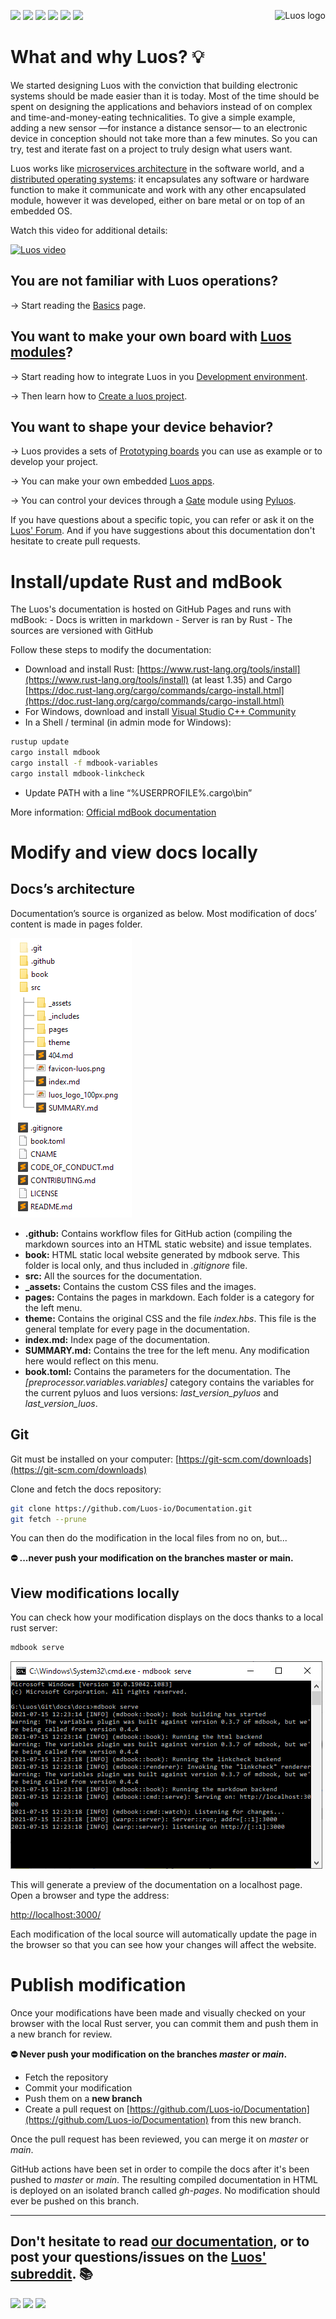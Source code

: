 <a href="https://luos.io"><img src="https://uploads-ssl.webflow.com/601a78a2b5d030260a40b7ad/602f8d74abdf72db7f5e3ed9_Luos_Logo_animation_Black.gif" alt="Luos logo" title="Luos" align="right" height="60" /></a>

![](https://github.com/Luos-io/Documentation/actions/workflows/deploy.yml/badge.svg)
[![](http://certified.luos.io)](https://luos.io)
[![](https://img.shields.io/github/license/Luos-io/Luos)](https://github.com/Luos-io/Luos/blob/master/LICENSE)
[![](https://img.shields.io/reddit/subreddit-subscribers/Luos?style=social)](https://www.reddit.com/r/Luos)
[![](https://img.shields.io/twitter/url/http/shields.io.svg?style=social)](https://twitter.com/intent/tweet?text=Unleash%20electronic%20devices%20as%20microservices%20thanks%20to%20Luos&https://luos.io&via=Luos_io&hashtags=embeddedsystems,electronics,microservices,api)
[![](https://img.shields.io/badge/LinkedIn-Share-0077B5?style=social&logo=linkedin)](https://www.linkedin.com/sharing/share-offsite/?url=https%3A%2F%2Fgithub.com%2Fluos-io)

# What and why Luos? :bulb:

We started designing Luos with the conviction that building electronic systems should be made easier than it is today. Most of the time should be spent on designing the applications and behaviors instead of on complex and time-and-money-eating technicalities. To give a simple example, adding a new sensor —for instance a distance sensor— to an electronic device in conception should not take more than a few minutes. So you can try, test and iterate fast on a project to truly design what users want.

Luos works like [microservices architecture](https://en.wikipedia.org/wiki/Microservices) in the software world, and a [distributed operating systems](https://en.wikipedia.org/wiki/Distributed_operating_system): it encapsulates any software or hardware function to make it communicate and work with any other encapsulated module, however it was developed, either on bare metal or on top of an embedded OS.

Watch this video for additional details:

<a href="https://youtu.be/xQe3z0M_FE8"><img border="0" alt="Luos video" src="https://uploads-ssl.webflow.com/601a78a2b5d030260a40b7ad/6035128c3e63c132f1743d13_youtube.jpeg" width="640" height="360"></a>

## You are not familiar with Luos operations?

→ Start reading the [Basics](https://docs.luos.io/pages/overview/general-basics.html) page.

## You want to make your own board with [Luos modules](https://docs.luos.io/pages/embedded/modules/create-modules.html)?

→ Start reading how to integrate Luos in you [Development environment](https://docs.luos.io/pages/embedded/dev-env.html).

→ Then learn how to [Create a luos project](https://docs.luos.io/pages/embedded/modules/create-project.html).

## You want to shape your device behavior?

→ Luos provides a sets of [Prototyping boards](https://docs.luos.io/pages/prototyping_boards/boards-list.html) you can use as example or to develop your project.

→ You can make your own embedded [Luos apps](https://docs.luos.io/pages/embedded/modules/create-modules.html).

→ You can control your devices through a [Gate](https://docs.luos.io/pages/software/modules_list/gate.html) module using [Pyluos](https://docs.luos.io/pages/software/pyluos.html).

If you have questions about a specific topic, you can refer or ask it on the [Luos' Forum](https://community.luos.io/). And if you have suggestions about this documentation don't hesitate to create pull requests.


# Install/update Rust and mdBook

The Luos's documentation is hosted on GitHub Pages and runs with mdBook:
    - Docs is written in markdown
    - Server is ran by Rust
    - The sources are versioned with GitHub

Follow these steps to modify the documentation:

- Download and install Rust: [https://www.rust-lang.org/tools/install](https://www.rust-lang.org/tools/install) (at least 1.35) and Cargo [https://doc.rust-lang.org/cargo/commands/cargo-install.html](https://doc.rust-lang.org/cargo/commands/cargo-install.html)
- For Windows, download and install [Visual Studio C++ Community](https://visualstudio.microsoft.com/fr/vs/features/cplusplus/)
- In a Shell / terminal (in admin mode for Windows):

```bash
rustup update
cargo install mdbook
cargo install -f mdbook-variables
cargo install mdbook-linkcheck
```

- Update PATH with a line “%USERPROFILE%\.cargo\bin”

More information: <a href="https://rust-lang.github.io/mdBook/index.html" target="_blank">Official mdBook documentation</a>


# Modify and view docs locally

## Docs’s architecture

Documentation’s source is organized as below. Most modification of docs’ content is made in pages folder.

![Tree](./src/_assets/img/docs-tree.png)

- **.github:** Contains workflow files for GitHub action (compiling the markdown sources into an HTML static website) and issue templates.
- **book:** HTML static local website generated by mdbook serve. This folder is local only, and thus included in *.gitignore* file.
- **src:** All the sources for the documentation.
- **_assets:** Contains the custom CSS files and the images.
- **pages:** Contains the pages in markdown. Each folder is a category for the left menu.
- **theme:** Contains the original CSS and the file *index.hbs*. This file is the general template for every page in the documentation.
- **index.md:** Index page of the documentation.
- **SUMMARY.md:** Contains the tree for the left menu. Any modification here would reflect on this menu.
- **book.toml:** Contains the parameters for the documentation. The *[preprocessor.variables.variables]* category contains the variables for the current pyluos and luos versions: *last_version_pyluos* and *last_version_luos*.

## Git

Git must be installed on your computer: [https://git-scm.com/downloads](https://git-scm.com/downloads)

Clone and fetch the docs repository:

```bash
git clone https://github.com/Luos-io/Documentation.git
git fetch --prune
```

You can then do the modification in the local files from no on, but...

**⛔ ...never push your modification on the branches master or main.**

## View modifications locally

You can check how your modification displays on the docs thanks to a local rust server:

```bash
mdbook serve
```

![Shell](./src/_assets/img/terminal.png)

This will generate a preview of the documentation on a localhost page. Open a browser and type the address:

[http://localhost:3000/](http://localhost:3000/)

Each modification of the local source will automatically update the page in the browser so that you can see how your changes will affect the website.

# Publish modification

Once your modifications have been made and visually checked on your browser with the local Rust server, you can commit them and push them in a new branch for review.

**⛔ Never push your modification on the branches *master* or *main*.**

- Fetch the repository
- Commit your modification
- Push them on a **new branch**
- Create a pull request on [https://github.com/Luos-io/Documentation](https://github.com/Luos-io/Documentation) from this new branch.

Once the pull request has been reviewed, you can merge it on *master* or *main*.

GitHub actions have been set in order to compile the docs after it's been pushed to *master* or *main*. The resulting compiled documentation in HTML is deployed on an isolated branch called *gh-pages*. No modification should ever be pushed on this branch.   

---

## Don't hesitate to read [our documentation](https://docs.luos.io), or to post your questions/issues on the [Luos' subreddit](https://www.reddit.com/r/Luos/). :books:

[![](https://img.shields.io/reddit/subreddit-subscribers/Luos?style=social)](https://www.reddit.com/r/Luos)
[![](https://img.shields.io/badge/Luos-Documentation-34A3B4)](https://docs.luos.io)
[![](https://img.shields.io/badge/LinkedIn-Follow%20us-0077B5?style=flat&logo=linkedin)](https://www.linkedin.com/company/luos)
